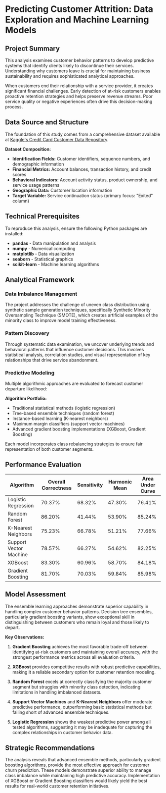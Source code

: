 # Predicting Customer Attrition: Data Exploration and Machine Learning Models

## Project Summary

This analysis examines customer behavior patterns to develop predictive systems that identify clients likely to discontinue their services. Understanding why customers leave is crucial for maintaining business sustainability and requires sophisticated analytical approaches.

When customers end their relationship with a service provider, it creates significant financial challenges. Early detection of at-risk customers enables proactive retention strategies and helps preserve revenue streams. Poor service quality or negative experiences often drive this decision-making process.

## Data Source and Structure

The foundation of this study comes from a comprehensive dataset available at [Kaggle's Credit Card Customer Data Repository](https://www.kaggle.com/datasets/rjmanoj/credit-card-customer-churn-prediction/data).

**Dataset Composition:**
- **Identification Fields:** Customer identifiers, sequence numbers, and demographic information
- **Financial Metrics:** Account balances, transaction history, and credit scores
- **Behavioral Indicators:** Account activity status, product ownership, and service usage patterns
- **Geographic Data:** Customer location information
- **Target Variable:** Service continuation status (primary focus: "Exited" column)

## Technical Prerequisites

To reproduce this analysis, ensure the following Python packages are installed:

- **pandas** - Data manipulation and analysis
- **numpy** - Numerical computing
- **matplotlib** - Data visualization
- **seaborn** - Statistical graphics
- **scikit-learn** - Machine learning algorithms

## Analytical Framework

### Data Imbalance Management
The project addresses the challenge of uneven class distribution using synthetic sample generation techniques, specifically Synthetic Minority Oversampling Technique (SMOTE), which creates artificial examples of the minority class to improve model training effectiveness.

### Pattern Discovery
Through systematic data examination, we uncover underlying trends and behavioral patterns that influence customer decisions. This involves statistical analysis, correlation studies, and visual representation of key relationships that drive service abandonment.

### Predictive Modeling
Multiple algorithmic approaches are evaluated to forecast customer departure likelihood:

**Algorithm Portfolio:**
- Traditional statistical methods (logistic regression)
- Tree-based ensemble techniques (random forest)
- Instance-based learning (K-nearest neighbors)
- Maximum margin classifiers (support vector machines)
- Advanced gradient boosting implementations (XGBoost, Gradient Boosting)

Each model incorporates class rebalancing strategies to ensure fair representation of both customer segments.

## Performance Evaluation

| Algorithm | Overall Correctness | Sensitivity | Harmonic Mean | Area Under Curve |
|-----------|-------------------|-------------|---------------|------------------|
| Logistic Regression | 70.37% | 68.32% | 47.30% | 76.41% |
| Random Forest | 86.20% | 41.44% | 53.90% | 85.24% |
| K-Nearest Neighbors | 75.23% | 66.78% | 51.21% | 77.66% |
| Support Vector Machine | 78.57% | 66.27% | 54.62% | 82.25% |
| XGBoost | 83.30% | 60.96% | 58.70% | 84.18% |
| Gradient Boosting | 81.70% | 70.03% | 59.84% | 85.98% |

## Model Assessment

The ensemble learning approaches demonstrate superior capability in handling complex customer behavior patterns. Decision tree ensembles, particularly gradient boosting variants, show exceptional skill in distinguishing between customers who remain loyal and those likely to depart.

**Key Observations:**

1. **Gradient Boosting** achieves the most favorable trade-off between identifying at-risk customers and maintaining overall accuracy, with the strongest performance metrics across all evaluation criteria.

2. **XGBoost** provides competitive results with robust predictive capabilities, making it a reliable secondary option for customer retention modeling.

3. **Random Forest** excels at correctly classifying the majority customer segment but struggles with minority class detection, indicating limitations in handling imbalanced datasets.

4. **Support Vector Machines** and **K-Nearest Neighbors** offer moderate predictive performance, outperforming basic statistical methods but falling short of advanced ensemble techniques.

5. **Logistic Regression** shows the weakest predictive power among all tested algorithms, suggesting it may be inadequate for capturing the complex relationships in customer behavior data.

## Strategic Recommendations

The analysis reveals that advanced ensemble methods, particularly gradient boosting algorithms, provide the most effective approach for customer churn prediction. These models demonstrate superior ability to manage class imbalance while maintaining high predictive accuracy. Implementation of XGBoost or Gradient Boosting classifiers would likely yield the best results for real-world customer retention initiatives.



